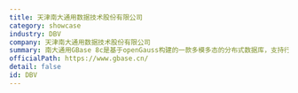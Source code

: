 ```yaml
---
title: 天津南大通用数据技术股份有限公司
category: showcase
industry: DBV
company: 天津南大通用数据技术股份有限公司
summary: 南大通用GBase 8c是基于openGauss构建的一款多模多态的分布式数据库，支持行存、列存、内存等多种存储模式和单机、主备与分布式等多种部署形态。GBase 8c具备高性能、高可用、弹性伸缩、高安全性等特性，可以部署在物理机、虚拟机、容器、私有云和公有云，为关键行业核心系统、互联网业务系统和政企业务系统提供安全、稳定、可靠的数据存储和管理服务。
officialPath: https://www.gbase.cn/
detail: false
id: DBV
---
```

